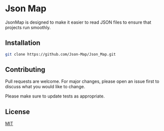 # Json Map

JsonMap is designed to make it easier to read JSON files to ensure that projects run smoothly. 

## Installation

```bash
git clone https://github.com/Json-Map/Json_Map.git
```



## Contributing
Pull requests are welcome. For major changes, please open an issue first to discuss what you would like to change.

Please make sure to update tests as appropriate.

## License
[MIT](./LICENSE)
